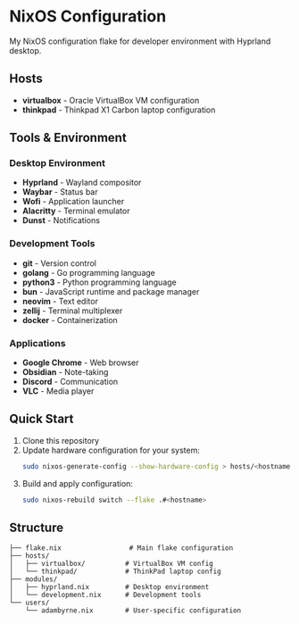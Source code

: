 # NixOS Configuration

My NixOS configuration flake for developer environment with Hyprland desktop.

## Hosts

- **virtualbox** - Oracle VirtualBox VM configuration
- **thinkpad** - Thinkpad X1 Carbon laptop configuration

## Tools & Environment

### Desktop Environment
- **Hyprland** - Wayland compositor
- **Waybar** - Status bar
- **Wofi** - Application launcher
- **Alacritty** - Terminal emulator
- **Dunst** - Notifications

### Development Tools
- **git** - Version control
- **golang** - Go programming language
- **python3** - Python programming language  
- **bun** - JavaScript runtime and package manager
- **neovim** - Text editor
- **zellij** - Terminal multiplexer
- **docker** - Containerization

### Applications
- **Google Chrome** - Web browser
- **Obsidian** - Note-taking
- **Discord** - Communication
- **VLC** - Media player

## Quick Start

1. Clone this repository
2. Update hardware configuration for your system:
   ```bash
   sudo nixos-generate-config --show-hardware-config > hosts/<hostname>/hardware-configuration.nix
   ```
3. Build and apply configuration:
   ```bash
   sudo nixos-rebuild switch --flake .#<hostname>
   ```

## Structure

```
├── flake.nix                 # Main flake configuration
├── hosts/
│   ├── virtualbox/          # VirtualBox VM config
│   └── thinkpad/            # ThinkPad laptop config
├── modules/
│   ├── hyprland.nix         # Desktop environment
│   └── development.nix      # Development tools
└── users/
    └── adambyrne.nix        # User-specific configuration
```